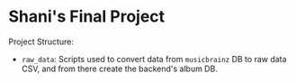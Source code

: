# Shani's Final Project

Project Structure:
- `raw_data`: Scripts used to convert data from `musicbrainz` DB to raw data CSV, and from there create the backend's album DB. 

